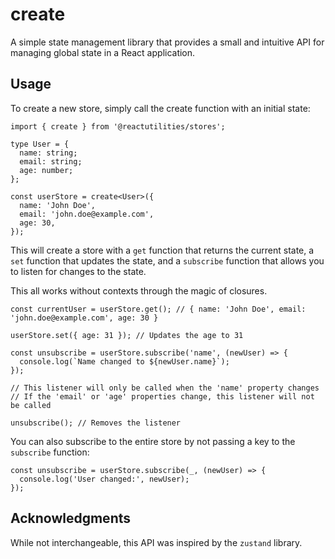 # create

A simple state management library that provides a small and intuitive API for managing global state in a React application.

## Usage

To create a new store, simply call the create function with an initial state:

```tsx
import { create } from '@reactutilities/stores';

type User = {
  name: string;
  email: string;
  age: number;
};

const userStore = create<User>({
  name: 'John Doe',
  email: 'john.doe@example.com',
  age: 30,
});
```

This will create a store with a `get` function that returns the current state, a `set` function that updates the state, and a `subscribe` function that allows you to listen for changes to the state.

This all works without contexts through the magic of closures.

```tsx
const currentUser = userStore.get(); // { name: 'John Doe', email: 'john.doe@example.com', age: 30 }

userStore.set({ age: 31 }); // Updates the age to 31

const unsubscribe = userStore.subscribe('name', (newUser) => {
  console.log(`Name changed to ${newUser.name}`);
});

// This listener will only be called when the 'name' property changes
// If the 'email' or 'age' properties change, this listener will not be called

unsubscribe(); // Removes the listener
```

You can also subscribe to the entire store by not passing a key to the `subscribe` function:

```tsx
const unsubscribe = userStore.subscribe(_, (newUser) => {
  console.log('User changed:', newUser);
});
```

## Acknowledgments

While not interchangeable, this API was inspired by the `zustand` library.